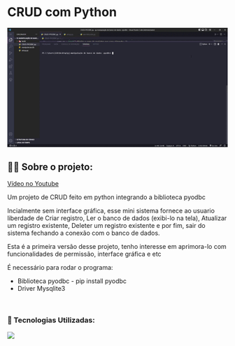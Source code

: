 # CRUD com Python

<div align="center">
 <img src="to_readme_crud.gif">
</div>

## 👨‍💻 Sobre o projeto:
<a href="https://youtu.be/G6nDxY4Jwsc">Vídeo no Youtube</a>
<p>
   Um projeto de CRUD feito em python integrando a biblioteca pyodbc

Incialmente sem interface gráfica, esse mini sistema fornece ao usuario liberdade de Criar registro, Ler o banco de dados (exibi-lo na tela), Atualizar um registro existente, Deleter um registro existente e por fim, sair do sistema fechando a conexão com o banco de dados.

Esta é a primeira versão desse projeto, tenho interesse em aprimora-lo com funcionalidades de permissão, interface gráfica e etc

É necessário para rodar o programa:

- Biblioteca pyodbc - pip install pyodbc
- Driver Mysqlite3 
</p>

<br>

### 🚀 Tecnologias Utilizadas:

<div align="left">
  <img src="https://skillicons.dev/icons?i=python"></img>
</div>

 
